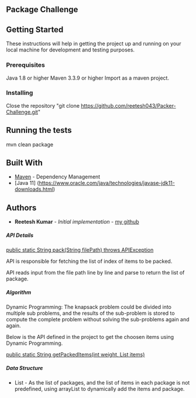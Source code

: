 ## Package Challenge

## Getting Started

These instructions will help in getting the project up and running on your local machine for development and testing purposes.

### Prerequisites

Java 1.8 or higher
Maven 3.3.9 or higher 
Import as a maven project.


### Installing

Close the repository "git clone https://github.com/reetesh043/Packer-Challenge.git" 

## Running the tests

mvn clean package

## Built With

* [Maven](https://maven.apache.org/) - Dependency Management
* [Java 11] (https://www.oracle.com/java/technologies/javase-jdk11-downloads.html)

## Authors
* **Reetesh Kumar** - *Initial implementation* - [my github](https://github.com/reetesh043/Packer-Challenge.git)


##### API Details
[public static String pack(String filePath) throws APIException](https://github.com/reetesh043/Packer-Challenge/blob/master/src/main/java/com/mobiquity/packer/Packer.java)

API is responsible for fetching the list of index of items to  be packed.

API reads input from the file path line by line and parse to return the list of package.

##### Algorithm
Dynamic Programming: The knapsack problem could be divided into multiple sub problems, and the results of the sub-problem is stored to compute the complete problem without solving the sub-problems again and again.

Below is the API defined in the project to get the choosen items using Dynamic Programming.

[public static String getPackedItems(int weight, List<Item> items)](https://github.com/reetesh043/Packer-Challenge/blob/master/src/main/java/com/mobiquity/processor/PackageProcessor.java#L99)

##### Data Structure
* List - As the list of packages, and the list of items in each package is not predefined, using arrayList to dynamically add the items and package.
